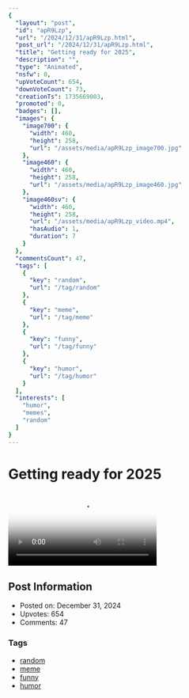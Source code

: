 ```yaml
---
{
  "layout": "post",
  "id": "apR9Lzp",
  "url": "/2024/12/31/apR9Lzp.html",
  "post_url": "/2024/12/31/apR9Lzp.html",
  "title": "Getting ready for 2025",
  "description": "",
  "type": "Animated",
  "nsfw": 0,
  "upVoteCount": 654,
  "downVoteCount": 73,
  "creationTs": 1735669003,
  "promoted": 0,
  "badges": [],
  "images": {
    "image700": {
      "width": 460,
      "height": 258,
      "url": "/assets/media/apR9Lzp_image700.jpg"
    },
    "image460": {
      "width": 460,
      "height": 258,
      "url": "/assets/media/apR9Lzp_image460.jpg"
    },
    "image460sv": {
      "width": 460,
      "height": 258,
      "url": "/assets/media/apR9Lzp_video.mp4",
      "hasAudio": 1,
      "duration": 7
    }
  },
  "commentsCount": 47,
  "tags": [
    {
      "key": "random",
      "url": "/tag/random"
    },
    {
      "key": "meme",
      "url": "/tag/meme"
    },
    {
      "key": "funny",
      "url": "/tag/funny"
    },
    {
      "key": "humor",
      "url": "/tag/humor"
    }
  ],
  "interests": [
    "humor",
    "memes",
    "random"
  ]
}
---
```


# Getting ready for 2025

<video controls playsinline loop poster="/assets/media/apR9Lzp_image460.jpg">
  <source src="/assets/media/apR9Lzp_video.mp4" type="video/mp4">
  Your browser does not support the video tag.
</video>

## Post Information

- Posted on: December 31, 2024
- Upvotes: 654
- Comments: 47

### Tags

- [random](/tag/random)
- [meme](/tag/meme)
- [funny](/tag/funny)
- [humor](/tag/humor)
